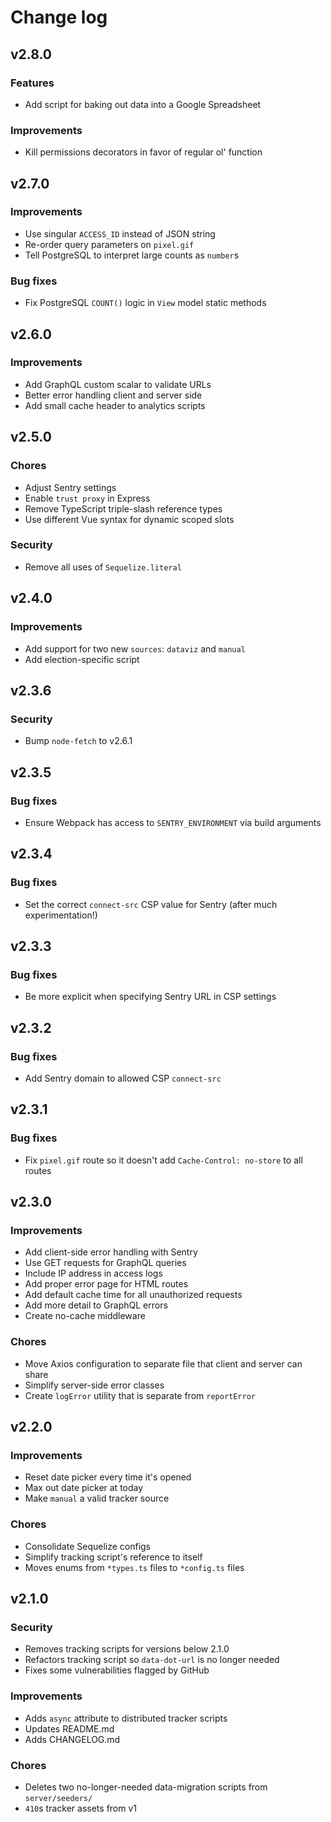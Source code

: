 # Change log

## v2.8.0

### Features

- Add script for baking out data into a Google Spreadsheet

### Improvements

- Kill permissions decorators in favor of regular ol' function

## v2.7.0

### Improvements

- Use singular `ACCESS_ID` instead of JSON string
- Re-order query parameters on `pixel.gif`
- Tell PostgreSQL to interpret large counts as `number`s

### Bug fixes

- Fix PostgreSQL `COUNT()` logic in `View` model static methods

## v2.6.0

### Improvements

- Add GraphQL custom scalar to validate URLs
- Better error handling client and server side
- Add small cache header to analytics scripts

## v2.5.0

### Chores

- Adjust Sentry settings
- Enable `trust proxy` in Express
- Remove TypeScript triple-slash reference types
- Use different Vue syntax for dynamic scoped slots

### Security

- Remove all uses of `Sequelize.literal`

## v2.4.0

### Improvements

- Add support for two new `sources`: `dataviz` and `manual`
- Add election-specific script

## v2.3.6

### Security

- Bump `node-fetch` to v2.6.1

## v2.3.5

### Bug fixes

- Ensure Webpack has access to `SENTRY_ENVIRONMENT` via build arguments

## v2.3.4

### Bug fixes

- Set the correct `connect-src` CSP value for Sentry (after much experimentation!)

## v2.3.3

### Bug fixes

- Be more explicit when specifying Sentry URL in CSP settings

## v2.3.2

### Bug fixes

- Add Sentry domain to allowed CSP `connect-src`

## v2.3.1

### Bug fixes

- Fix `pixel.gif` route so it doesn't add `Cache-Control: no-store` to all routes

## v2.3.0

### Improvements

- Add client-side error handling with Sentry
- Use GET requests for GraphQL queries
- Include IP address in access logs
- Add proper error page for HTML routes
- Add default cache time for all unauthorized requests
- Add more detail to GraphQL errors
- Create no-cache middleware

### Chores

- Move Axios configuration to separate file that client and server can share
- Simplify server-side error classes
- Create `logError` utility that is separate from `reportError`

## v2.2.0

### Improvements

- Reset date picker every time it's opened
- Max out date picker at today
- Make `manual` a valid tracker source

### Chores

- Consolidate Sequelize configs
- Simplify tracking script's reference to itself
- Moves enums from `*types.ts` files to `*config.ts` files

## v2.1.0

### Security

- Removes tracking scripts for versions below 2.1.0
- Refactors tracking script so `data-dot-url` is no longer needed
- Fixes some vulnerabilities flagged by GitHub

### Improvements

- Adds `async` attribute to distributed tracker scripts
- Updates README.md
- Adds CHANGELOG.md

### Chores

- Deletes two no-longer-needed data-migration scripts from `server/seeders/`
- `410`s tracker assets from v1

